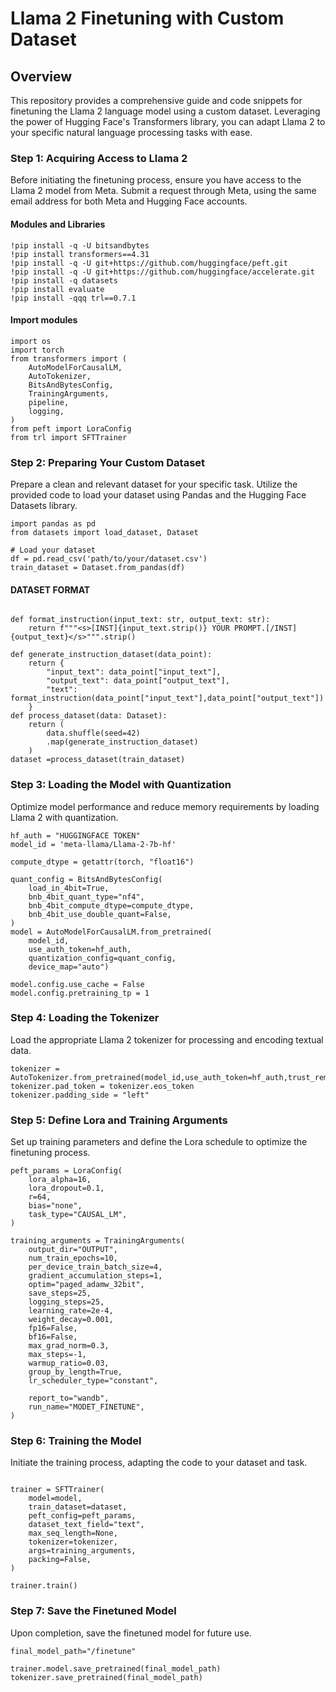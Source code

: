 # Llama 2 Finetuning with Custom Dataset

## Overview
This repository provides a comprehensive guide and code snippets for finetuning the Llama 2 language model using a custom dataset. Leveraging the power of Hugging Face's Transformers library, you can adapt Llama 2 to your specific natural language processing tasks with ease.


### Step 1: Acquiring Access to Llama 2
Before initiating the finetuning process, ensure you have access to the Llama 2 model from Meta. Submit a request through Meta, using the same email address for both Meta and Hugging Face accounts.

#### Modules and Libraries

```
!pip install -q -U bitsandbytes
!pip install transformers==4.31
!pip install -q -U git+https://github.com/huggingface/peft.git
!pip install -q -U git+https://github.com/huggingface/accelerate.git
!pip install -q datasets
!pip install evaluate
!pip install -qqq trl==0.7.1

```

#### Import modules

```
import os
import torch
from transformers import (
    AutoModelForCausalLM,
    AutoTokenizer,
    BitsAndBytesConfig,
    TrainingArguments,
    pipeline,
    logging,
)
from peft import LoraConfig
from trl import SFTTrainer

```

### Step 2: Preparing Your Custom Dataset
Prepare a clean and relevant dataset for your specific task. Utilize the provided code to load your dataset using Pandas and the Hugging Face Datasets library.

```
import pandas as pd
from datasets import load_dataset, Dataset

# Load your dataset
df = pd.read_csv('path/to/your/dataset.csv')
train_dataset = Dataset.from_pandas(df)

```

#### DATASET FORMAT
```

def format_instruction(input_text: str, output_text: str):
	return f"""<s>[INST]{input_text.strip()} YOUR PROMPT.[/INST] {output_text}</s>""".strip()

def generate_instruction_dataset(data_point):
    return {
        "input_text": data_point["input_text"],
        "output_text": data_point["output_text"],
        "text": format_instruction(data_point["input_text"],data_point["output_text"])
    }
def process_dataset(data: Dataset):
    return (
        data.shuffle(seed=42)
        .map(generate_instruction_dataset)
    )
dataset =process_dataset(train_dataset)

```

### Step 3: Loading the Model with Quantization
Optimize model performance and reduce memory requirements by loading Llama 2 with quantization.
```
hf_auth = "HUGGINGFACE TOKEN"
model_id = 'meta-llama/Llama-2-7b-hf'

compute_dtype = getattr(torch, "float16")

quant_config = BitsAndBytesConfig(
    load_in_4bit=True,
    bnb_4bit_quant_type="nf4",
    bnb_4bit_compute_dtype=compute_dtype,
    bnb_4bit_use_double_quant=False,
)
model = AutoModelForCausalLM.from_pretrained(
    model_id,
    use_auth_token=hf_auth,
    quantization_config=quant_config,
    device_map="auto")

model.config.use_cache = False
model.config.pretraining_tp = 1

```
### Step 4: Loading the Tokenizer
Load the appropriate Llama 2 tokenizer for processing and encoding textual data.
```
tokenizer = AutoTokenizer.from_pretrained(model_id,use_auth_token=hf_auth,trust_remote_code=True)
tokenizer.pad_token = tokenizer.eos_token
tokenizer.padding_side = "left"

```
### Step 5: Define Lora and Training Arguments
Set up training parameters and define the Lora schedule to optimize the finetuning process.

```
peft_params = LoraConfig(
    lora_alpha=16,
    lora_dropout=0.1,
    r=64,
    bias="none",
    task_type="CAUSAL_LM",
)

training_arguments = TrainingArguments(
    output_dir="OUTPUT",
    num_train_epochs=10,
    per_device_train_batch_size=4,
    gradient_accumulation_steps=1,
    optim="paged_adamw_32bit",
    save_steps=25,
    logging_steps=25,
    learning_rate=2e-4,
    weight_decay=0.001,
    fp16=False,
    bf16=False,
    max_grad_norm=0.3,
    max_steps=-1,
    warmup_ratio=0.03,
    group_by_length=True,
    lr_scheduler_type="constant",
    
    report_to="wandb",
    run_name="MODET_FINETUNE",
)

```
### Step 6: Training the Model
Initiate the training process, adapting the code to your dataset and task.
```

trainer = SFTTrainer(
    model=model,
    train_dataset=dataset,
    peft_config=peft_params,
    dataset_text_field="text",
    max_seq_length=None,
    tokenizer=tokenizer,
    args=training_arguments,
    packing=False,
)

trainer.train()

```

### Step 7: Save the Finetuned Model
Upon completion, save the finetuned model for future use.
```
final_model_path="/finetune"

trainer.model.save_pretrained(final_model_path)
tokenizer.save_pretrained(final_model_path)
```








